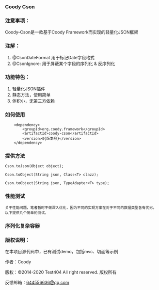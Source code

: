 
### Coody Cson

### 注意事项：
   Coody-Cson是一款基于Coody Framework而实现的轻量化JSON框架
### 注解：
1) @CsonDateFormat
用于标记Date字段格式
2) @CsonIgnore:
用于屏蔽某个字段的序列化 & 反序列化




### 功能特色：
1) 轻量化JSON插件
2) 静态方法，使用简单
3) 体积小，无第三方依赖

### 如何使用


```
	<dependency>
	    <groupId>org.coody.framework</groupId>
	    <artifactId>coody-cson</artifactId>
	    <version>${版本号}</version>
	</dependency>
```

### 提供方法
	
	Cson.toJson(Object object);
	
	Cson.toObject(String json, Class<T> clazz);
	
	Cson.toObject(String json, TypeAdapter<T> type);
	

### 性能测试

	关于性能问题，笔者暂时不做深入优化，因为不同的实现方案在对于不同的数据类型各有优劣。以下提供几个简单的测试。
	
	
### 序列化复杂容器

	
	
	
### 版权说明：

在本项目源代码中，已有测试demo，包括mvc、切面等示例

作者：Coody
    
版权：©2014-2020 Test404 All right reserved. 版权所有

反馈邮箱：644556636@qq.com

